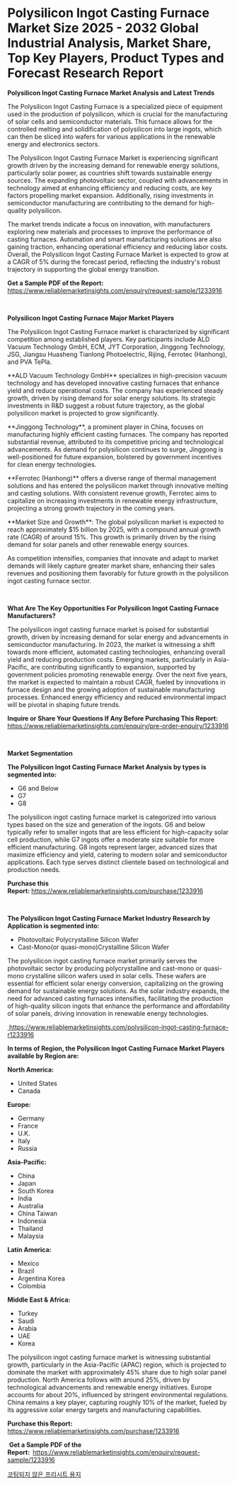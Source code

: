 <p><h1>Polysilicon Ingot Casting Furnace Market Size 2025 - 2032 Global Industrial Analysis, Market Share, Top Key Players, Product Types and Forecast Research Report</h1></p><p><strong>Polysilicon Ingot Casting Furnace Market Analysis and Latest Trends</strong></p>
<p><p>The Polysilicon Ingot Casting Furnace is a specialized piece of equipment used in the production of polysilicon, which is crucial for the manufacturing of solar cells and semiconductor materials. This furnace allows for the controlled melting and solidification of polysilicon into large ingots, which can then be sliced into wafers for various applications in the renewable energy and electronics sectors.</p><p>The Polysilicon Ingot Casting Furnace Market is experiencing significant growth driven by the increasing demand for renewable energy solutions, particularly solar power, as countries shift towards sustainable energy sources. The expanding photovoltaic sector, coupled with advancements in technology aimed at enhancing efficiency and reducing costs, are key factors propelling market expansion. Additionally, rising investments in semiconductor manufacturing are contributing to the demand for high-quality polysilicon.</p><p>The market trends indicate a focus on innovation, with manufacturers exploring new materials and processes to improve the performance of casting furnaces. Automation and smart manufacturing solutions are also gaining traction, enhancing operational efficiency and reducing labor costs. Overall, the Polysilicon Ingot Casting Furnace Market is expected to grow at a CAGR of 5% during the forecast period, reflecting the industry's robust trajectory in supporting the global energy transition.</p></p>
<p><strong>Get a Sample PDF of the Report:&nbsp;</strong> <a href="https://www.reliablemarketinsights.com/enquiry/request-sample/1233916?utm_campaign=2116&utm_medium=2&utm_source=Github&utm_content=ia&utm_term=13022025&utm_id=polysilicon-ingot-casting-furnace">https://www.reliablemarketinsights.com/enquiry/request-sample/1233916</a></p>
<p>&nbsp;</p>
<p><strong>Polysilicon Ingot Casting Furnace Major Market Players</strong></p>
<p><p>The Polysilicon Ingot Casting Furnace market is characterized by significant competition among established players. Key participants include ALD Vacuum Technology GmbH, ECM, JYT Corporation, Jinggong Technology, JSG, Jiangsu Huasheng Tianlong Photoelectric, Rijing, Ferrotec (Hanhong), and PVA TePla.</p><p>**ALD Vacuum Technology GmbH** specializes in high-precision vacuum technology and has developed innovative casting furnaces that enhance yield and reduce operational costs. The company has experienced steady growth, driven by rising demand for solar energy solutions. Its strategic investments in R&D suggest a robust future trajectory, as the global polysilicon market is projected to grow significantly.</p><p>**Jinggong Technology**, a prominent player in China, focuses on manufacturing highly efficient casting furnaces. The company has reported substantial revenue, attributed to its competitive pricing and technological advancements. As demand for polysilicon continues to surge, Jinggong is well-positioned for future expansion, bolstered by government incentives for clean energy technologies.</p><p>**Ferrotec (Hanhong)** offers a diverse range of thermal management solutions and has entered the polysilicon market through innovative melting and casting solutions. With consistent revenue growth, Ferrotec aims to capitalize on increasing investments in renewable energy infrastructure, projecting a strong growth trajectory in the coming years.</p><p>**Market Size and Growth**: The global polysilicon market is expected to reach approximately $15 billion by 2025, with a compound annual growth rate (CAGR) of around 15%. This growth is primarily driven by the rising demand for solar panels and other renewable energy sources.</p><p>As competition intensifies, companies that innovate and adapt to market demands will likely capture greater market share, enhancing their sales revenues and positioning them favorably for future growth in the polysilicon ingot casting furnace sector.</p></p>
<p>&nbsp;</p>
<p><strong>What Are The Key Opportunities For Polysilicon Ingot Casting Furnace Manufacturers?</strong></p>
<p><p>The polysilicon ingot casting furnace market is poised for substantial growth, driven by increasing demand for solar energy and advancements in semiconductor manufacturing. In 2023, the market is witnessing a shift towards more efficient, automated casting technologies, enhancing overall yield and reducing production costs. Emerging markets, particularly in Asia-Pacific, are contributing significantly to expansion, supported by government policies promoting renewable energy. Over the next five years, the market is expected to maintain a robust CAGR, fueled by innovations in furnace design and the growing adoption of sustainable manufacturing processes. Enhanced energy efficiency and reduced environmental impact will be pivotal in shaping future trends.</p></p>
<p><strong>Inquire or Share Your Questions If Any Before Purchasing This Report:</strong> <a href="https://www.reliablemarketinsights.com/enquiry/pre-order-enquiry/1233916?utm_campaign=2116&utm_medium=2&utm_source=Github&utm_content=ia&utm_term=13022025&utm_id=polysilicon-ingot-casting-furnace">https://www.reliablemarketinsights.com/enquiry/pre-order-enquiry/1233916</a></p>
<p>&nbsp;</p>
<p><strong>Market Segmentation</strong></p>
<p><strong>The Polysilicon Ingot Casting Furnace Market Analysis by types is segmented into:</strong></p>
<p><ul><li>G6 and Below</li><li>G7</li><li>G8</li></ul></p>
<p><p>The polysilicon ingot casting furnace market is categorized into various types based on the size and generation of the ingots. G6 and below typically refer to smaller ingots that are less efficient for high-capacity solar cell production, while G7 ingots offer a moderate size suitable for more efficient manufacturing. G8 ingots represent larger, advanced sizes that maximize efficiency and yield, catering to modern solar and semiconductor applications. Each type serves distinct clientele based on technological and production needs.</p></p>
<p><strong>Purchase this Report:&nbsp;</strong><a href="https://www.reliablemarketinsights.com/purchase/1233916?utm_campaign=2116&utm_medium=2&utm_source=Github&utm_content=ia&utm_term=13022025&utm_id=polysilicon-ingot-casting-furnace">https://www.reliablemarketinsights.com/purchase/1233916</a></p>
<p>&nbsp;</p>
<p><strong>The Polysilicon Ingot Casting Furnace Market Industry Research by Application is segmented into:</strong></p>
<p><ul><li>Photovoltaic Polycrystalline Silicon Wafer</li><li>Cast-Mono(or quasi-mono)Crystalline Silicon Wafer</li></ul></p>
<p><p>The polysilicon ingot casting furnace market primarily serves the photovoltaic sector by producing polycrystalline and cast-mono or quasi-mono crystalline silicon wafers used in solar cells. These wafers are essential for efficient solar energy conversion, capitalizing on the growing demand for sustainable energy solutions. As the solar industry expands, the need for advanced casting furnaces intensifies, facilitating the production of high-quality silicon ingots that enhance the performance and affordability of solar panels, driving innovation in renewable energy technologies.</p></p>
<p><a href="https://www.reliablemarketinsights.com/polysilicon-ingot-casting-furnace-r1233916?utm_campaign=2116&utm_medium=2&utm_source=Github&utm_content=ia&utm_term=13022025&utm_id=polysilicon-ingot-casting-furnace">&nbsp;https://www.reliablemarketinsights.com/polysilicon-ingot-casting-furnace-r1233916</a></p>
<p><strong>In terms of Region, the Polysilicon Ingot Casting Furnace Market Players available by Region are:</strong></p>
<p>
    <p> <strong> North America: </strong>
        <ul>
            <li>United States</li>
            <li>Canada</li>
        </ul>
        </p> 
    <p> <strong> Europe: </strong>
        <ul>
            <li>Germany</li>
            <li>France</li>
            <li>U.K.</li>
            <li>Italy</li>
            <li>Russia</li>
        </ul>
        </p> 
    <p> <strong> Asia-Pacific: </strong>
        <ul>
            <li>China</li>
            <li>Japan</li>
            <li>South Korea</li>
            <li>India</li>
            <li>Australia</li>
            <li>China Taiwan</li>
            <li>Indonesia</li>
            <li>Thailand</li>
            <li>Malaysia</li>
        </ul>
        </p> 
    <p> <strong> Latin America: </strong>
        <ul>
            <li>Mexico</li>
            <li>Brazil</li>
            <li>Argentina Korea</li>
            <li>Colombia</li>
        </ul>
        </p> 
    <p> <strong> Middle East & Africa: </strong>
        <ul>
            <li>Turkey</li>
            <li>Saudi</li>
            <li>Arabia</li>
            <li>UAE</li>
            <li>Korea</li>
        </ul>
    </p>
    </p>
<p><p>The polysilicon ingot casting furnace market is witnessing substantial growth, particularly in the Asia-Pacific (APAC) region, which is projected to dominate the market with approximately 45% share due to high solar panel production. North America follows with around 25%, driven by technological advancements and renewable energy initiatives. Europe accounts for about 20%, influenced by stringent environmental regulations. China remains a key player, capturing roughly 10% of the market, fueled by its aggressive solar energy targets and manufacturing capabilities.</p></p>
<p><strong>Purchase this Report: </strong><a href="https://www.reliablemarketinsights.com/purchase/1233916?utm_campaign=2116&utm_medium=2&utm_source=Github&utm_content=ia&utm_term=13022025&utm_id=polysilicon-ingot-casting-furnace">https://www.reliablemarketinsights.com/purchase/1233916</a></p>
<p>&nbsp;<strong>Get a Sample PDF of the Report:&nbsp;&nbsp;</strong><a href="https://www.reliablemarketinsights.com/enquiry/request-sample/1233916?utm_campaign=2116&utm_medium=2&utm_source=Github&utm_content=ia&utm_term=13022025&utm_id=polysilicon-ingot-casting-furnace">https://www.reliablemarketinsights.com/enquiry/request-sample/1233916</a></p>
<p><strong></strong></p>
<p><p><a href="https://github.com/laholand/Market-Research-Report-List-7/blob/main/790536636777.md?utm_campaign=2116&utm_medium=2&utm_source=Github&utm_content=ia&utm_term=13022025&utm_id=polysilicon-ingot-casting-furnace">코팅되지 않은 프리시트 용지</a></p></p>